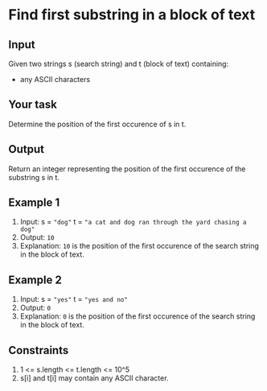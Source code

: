 # Find first substring in a block of text

## Input

Given two strings s (search string) and t (block of text) containing:

- any ASCII characters

## Your task

Determine the position of the first occurence of s in t.

## Output

Return an integer representing the position of the first occurence of the substring s in t.

## Example 1

1. Input: s = `"dog"` t = `"a cat and dog ran through the yard chasing a dog"`
2. Output: `10`
3. Explanation: `10` is the position of the first occurence of the search string in the block of text.

## Example 2

1. Input: s = `"yes"` t = `"yes and no"`
2. Output: `0`
3. Explanation: `0` is the position of the first occurence of the search string in the block of text.

## Constraints

1. 1 <= s.length <= t.length <= 10^5
2. s[i] and t[i] may contain any ASCII character.
